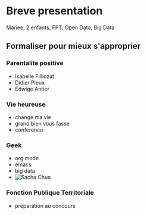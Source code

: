 # Breve presentation
Mariee, 2 enfants, FPT, Open Data, Big Data

## Formaliser pour mieux s'approprier
### Parentalite positive
- Isabelle Filliozat
- Didier Pleux
- Edwige Antier

### Vie heureuse
- change ma vie
- grand bien vous fasse
- conference

### Geek
- org mode
- emacs 
- big data
- ![Sacha Chua](http://sachachua.com/blog/)

### Fonction Publique Territoriale
- preparation au concours



